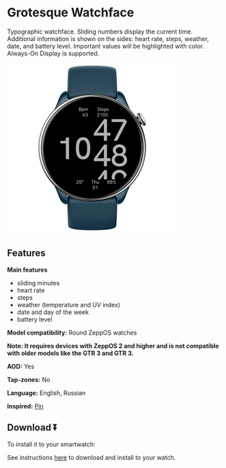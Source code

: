 # Grotesque Watchface
Typographic watchface. Sliding numbers display the current time. Additional information is shown on the sides: heart rate, steps, weather, date, and battery level. Important values will be highlighted with color. Always-On Display is supported.

![demo](./demo-gtr-mini.png)

## Features

**Main features**
- sliding minutes
- heart rate
- steps
- weather (temperature and UV index)
- date and day of the week
- battery level 

**Model compatibility:** Round ZeppOS watches

**Note: It requires devices with ZeppOS 2 and higher and is not compatible with older models like the GTR 3 and GTR 3.**

**AOD:** Yes

**Tap-zones:** No

**Language:** English, Russian

**Inspired:** [Pin](https://ru.pinterest.com/pin/51158145757292022/)

## Download ⏬

To install it to your smartwatch:

See instructions [here](https://github.com/novvember/amazfit-watchfaces/blob/main/README.md) to download and install to your watch.
